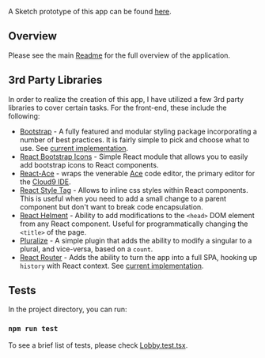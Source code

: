 A Sketch prototype of this app can be found [here](https://www.sketch.com/s/88f4743d-63e1-4699-ba46-fc1e52ffb7ac).

## Overview

Please see the main [Readme](../../README.md) for the full overview of the application.

## 3rd Party Libraries

In order to realize the creation of this app, I have utilized
a few 3rd party libraries to cover certain tasks. For the front-end, these include the
following:

* [Bootstrap](https://getbootstrap.com/) - A fully featured and modular styling package
 incorporating a number of best practices. It is fairly simple to pick and choose what to use.
 See [current implementation](src/index.scss).
* [React Bootstrap Icons](https://github.com/ismamz/react-bootstrap-icons) - Simple React
 module that allows you to easily add bootstrap icons to React components.
* [React-Ace](https://github.com/securingsincity/react-ace) - wraps the venerable
 [Ace](https://ace.c9.io/) code editor, the primary editor for the
 [Cloud9 IDE](https://c9.io/).
* [React Style Tag](https://github.com/planttheidea/react-style-tag) - Allows to inline css
 styles within React components. This is useful when you need to add a small change to a
 parent component but don't want to break code encapsulation.
* [React Helment](https://github.com/nfl/react-helmet) - Ability to add modifications to
 the `<head>` DOM element from any React component. Useful for programmatically changing
 the `<title>` of the page.
* [Pluralize](https://github.com/blakeembrey/pluralize) - A simple plugin that adds the ability
 to modify a singular to a plural, and vice-versa, based on a `count`.
* [React Router](https://reactrouter.com/) - Adds the ability to turn the app into a full
 SPA, hooking up `history` with React context. See [current implementation](src/index.tsx).

## Tests

In the project directory, you can run:

### `npm run test`

To see a brief list of tests, please check [Lobby.test.tsx](src/lobby/Lobby.test.tsx).
